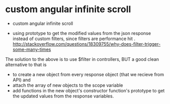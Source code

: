 # custom angular infinite scroll

  - custom angular infinite scroll
  
  - using prototype to get the modified values from the json response instead of custom filters, since filters are performance hit .
  http://stackoverflow.com/questions/18309755/why-does-filter-trigger-some-many-times
  
  The solution to the above is to use $filter in controllers, BUT a good clean alternative to that is 
   - to create a new object from every response object (that we recieve from API) and 
   - attach the array of new objects to the scope variable
   - add functions in the new object's constructor function's prototype to get the updated values from the response variables.

